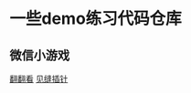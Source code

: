 # 一些demo练习代码仓库

## 微信小游戏

[翻翻看](https://52cik.github.io/demo/wx/ffk)
[见缝插针](https://52cik.github.io/demo/wx/jfcz)